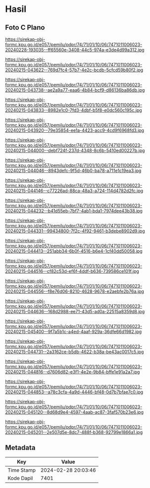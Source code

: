 # Hasil

## Foto C Plano

https://sirekap-obj-formc.kpu.go.id/e057/pemilu/pdpr/74/71/01/10/06/7471011006023-20240228-193035--ff65560e-3408-44c5-974a-e3de4d99a312.jpg

https://sirekap-obj-formc.kpu.go.id/e057/pemilu/pdpr/74/71/01/10/06/7471011006023-20240215-043622--769d7fc4-57b7-4e2c-bcdb-5cfcd59b80f2.jpg

https://sirekap-obj-formc.kpu.go.id/e057/pemilu/pdpr/74/71/01/10/06/7471011006023-20240215-043738--ae2a9a77-eaa6-4b84-bcf9-d86136ba86db.jpg

https://sirekap-obj-formc.kpu.go.id/e057/pemilu/pdpr/74/71/01/10/06/7471011006023-20240215-043833--8982e1c0-7fd3-4dbf-b5f8-e0dc560c195c.jpg

https://sirekap-obj-formc.kpu.go.id/e057/pemilu/pdpr/74/71/01/10/06/7471011006023-20240215-043920--79e35854-ee1a-4423-acc9-4cd9f6968fd3.jpg

https://sirekap-obj-formc.kpu.go.id/e057/pemilu/pdpr/74/71/01/10/06/7471011006023-20240215-044000--debf724f-237d-4348-8c6b-5410ed00227b.jpg

https://sirekap-obj-formc.kpu.go.id/e057/pemilu/pdpr/74/71/01/10/06/7471011006023-20240215-044046--8943defc-9f5d-46b0-ba78-a711e1c19ea3.jpg

https://sirekap-obj-formc.kpu.go.id/e057/pemilu/pdpr/74/71/01/10/06/7471011006023-20240215-044146--c77226ad-88ca-48a3-a724-114d4782d2fc.jpg

https://sirekap-obj-formc.kpu.go.id/e057/pemilu/pdpr/74/71/01/10/06/7471011006023-20240215-044232--b41d55eb-7bf7-4ab1-bda1-7974dee43b38.jpg

https://sirekap-obj-formc.kpu.go.id/e057/pemilu/pdpr/74/71/01/10/06/7471011006023-20240215-044331--99434800-7f2c-4f92-9461-b3debe8902d9.jpg

https://sirekap-obj-formc.kpu.go.id/e057/pemilu/pdpr/74/71/01/10/06/7471011006023-20240215-044413--251abb34-6b0f-4516-b6e4-1cf40dd50058.jpg

https://sirekap-obj-formc.kpu.go.id/e057/pemilu/pdpr/74/71/01/10/06/7471011006023-20240215-044516--cf82c53d-ef6f-4ddf-b636-739586ce101f.jpg

https://sirekap-obj-formc.kpu.go.id/e057/pemilu/pdpr/74/71/01/10/06/7471011006023-20240215-044556--f8e76d06-8210-4628-9678-e2aebfe2b76a.jpg

https://sirekap-obj-formc.kpu.go.id/e057/pemilu/pdpr/74/71/01/10/06/7471011006023-20240215-044636--168d2988-ee71-43d5-ad0a-22515a8359d8.jpg

https://sirekap-obj-formc.kpu.go.id/e057/pemilu/pdpr/74/71/01/10/06/7471011006023-20240215-045400--9f7a5b1c-a4ed-4aaf-929a-36dfe66d1982.jpg

https://sirekap-obj-formc.kpu.go.id/e057/pemilu/pdpr/74/71/01/10/06/7471011006023-20240215-044731--2a3162ce-b5db-4622-b38a-be43ac0017c5.jpg

https://sirekap-obj-formc.kpu.go.id/e057/pemilu/pdpr/74/71/01/10/06/7471011006023-20240215-044816--d7606d82-e3f1-4e2e-9b84-bffe1e91a2a7.jpg

https://sirekap-obj-formc.kpu.go.id/e057/pemilu/pdpr/74/71/01/10/06/7471011006023-20240215-044853--a78c3cfa-4a9d-4446-bf48-0d7b7bfae7c0.jpg

https://sirekap-obj-formc.kpu.go.id/e057/pemilu/pdpr/74/71/01/10/06/7471011006023-20240215-045120--8d68d9e4-4597-4aab-ac87-3faf570b23e6.jpg

https://sirekap-obj-formc.kpu.go.id/e057/pemilu/pdpr/74/71/01/10/06/7471011006023-20240215-045201--2e507d5e-8dc7-488f-b368-92799e1866a1.jpg


## Metadata

| Key        | Value               |
| ---------- | ------------------- |
| Time Stamp | 2024-02-28 20:03:46 |
| Kode Dapil | 7401                |



